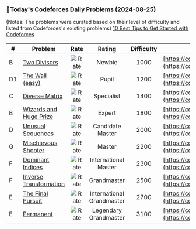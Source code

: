### 🌟Today's Codeforces Daily Problems (2024-08-25)
(Notes: The problems were curated based on their level of difficulty and listed from Codeforces's existing problems)
[10 Best Tips to Get Started with Codeforces](https://github.com/ika9810/Codeforces-Daily-Problems/blob/main/10%20Best%20Tips%20to%20Get%20Started%20with%20Codeforces.md)

| # | Problem | Rate| Rating | Difficulty | Contest |
|---| ----- | :--------: | :----------: | :----------: | ---------- |
|B|[Two Divisors](https://codeforces.com/contest/1916/problem/B)|![Rate](https://img.shields.io/badge/Newbie-1000-lightgrey)|Newbie|1000|[https://codeforces.com/contest/1916](https://codeforces.com/contest/1916)|
|D1|[The Wall (easy)](https://codeforces.com/contest/690/problem/D1)|![Rate](https://img.shields.io/badge/Pupil-1200-brightgreen)|Pupil|1200|[https://codeforces.com/contest/690](https://codeforces.com/contest/690)|
|C|[Diverse Matrix](https://codeforces.com/contest/1266/problem/C)|![Rate](https://img.shields.io/badge/Specialist-1400-9cf)|Specialist|1400|[https://codeforces.com/contest/1266](https://codeforces.com/contest/1266)|
|B|[Wizards and Huge Prize](https://codeforces.com/contest/167/problem/B)|![Rate](https://img.shields.io/badge/Expert-1800-blue)|Expert|1800|[https://codeforces.com/contest/167](https://codeforces.com/contest/167)|
|D|[Unusual Sequences](https://codeforces.com/contest/900/problem/D)|![Rate](https://img.shields.io/badge/Candidate%20Master-2000-blueviolet)|Candidate Master|2000|[https://codeforces.com/contest/900](https://codeforces.com/contest/900)|
|G|[Mischievous Shooter](https://codeforces.com/contest/1921/problem/G)|![Rate](https://img.shields.io/badge/Master-2200-orange)|Master|2200|[https://codeforces.com/contest/1921](https://codeforces.com/contest/1921)|
|F|[Dominant Indices](https://codeforces.com/contest/1009/problem/F)|![Rate](https://img.shields.io/badge/International%20Master-2300-orange)|International Master|2300|[https://codeforces.com/contest/1009](https://codeforces.com/contest/1009)|
|F|[Inverse Transformation](https://codeforces.com/contest/1787/problem/F)|![Rate](https://img.shields.io/badge/Grandmaster-2500-red)|Grandmaster|2500|[https://codeforces.com/contest/1787](https://codeforces.com/contest/1787)|
|E|[The Final Pursuit](https://codeforces.com/contest/1543/problem/E)|![Rate](https://img.shields.io/badge/International%20Grandmaster-2700-red)|International Grandmaster|2700|[https://codeforces.com/contest/1543](https://codeforces.com/contest/1543)|
|E|[Permanent](https://codeforces.com/contest/468/problem/E)|![Rate](https://img.shields.io/badge/Legendary%20Grandmaster-3100-red)|Legendary Grandmaster|3100|[https://codeforces.com/contest/468](https://codeforces.com/contest/468)|
